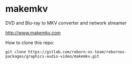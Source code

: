 # makemkv

DVD and Blu-ray to MKV converter and network streamer

http://www.makemkv.com

How to clone this repo:

```
git clone https://gitlab.com/reborn-os-team/rebornos-packages/graphics-audio-video/makemkv.git
```

